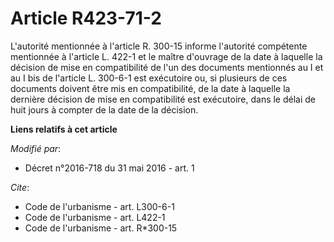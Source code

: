 # Article R423-71-2

L'autorité mentionnée à l'article R. 300-15 informe l'autorité compétente mentionnée à l'article L. 422-1 et le maître
d'ouvrage de la date à laquelle la décision de mise en compatibilité de l'un des documents  mentionnés au I et au I bis  de
l'article L. 300-6-1 est exécutoire ou, si plusieurs de ces documents doivent être mis en compatibilité, de la date à
laquelle la dernière décision de mise en compatibilité est exécutoire, dans le délai de huit jours à compter de la date de la
décision.

**Liens relatifs à cet article**

_Modifié par_:

  - Décret n°2016-718 du 31 mai 2016 - art. 1

_Cite_:

  - Code de l'urbanisme - art. L300-6-1
  - Code de l'urbanisme - art. L422-1
  - Code de l'urbanisme - art. R*300-15
